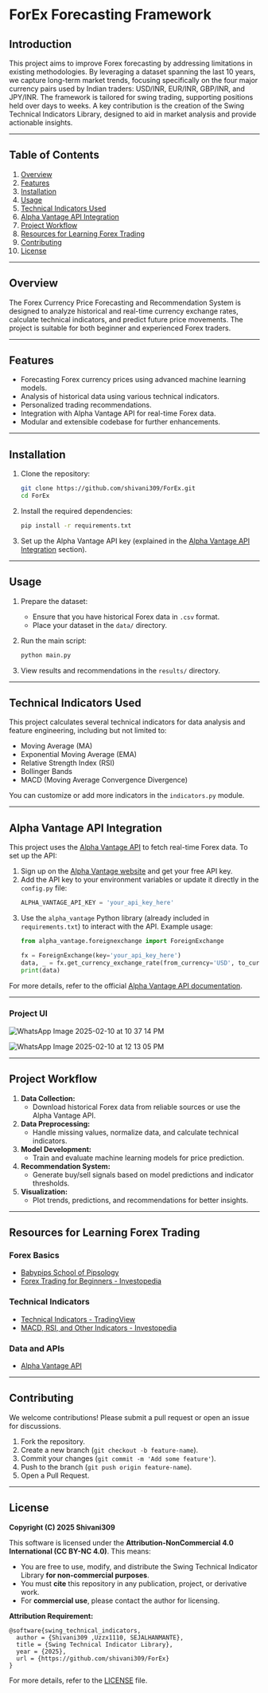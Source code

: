 # ForEx Forecasting Framework

## Introduction 

This project aims to improve Forex forecasting by addressing limitations in existing methodologies. By leveraging a dataset spanning the last 10 years, we capture long-term market trends, focusing specifically on the four major currency pairs used by Indian traders: USD/INR, EUR/INR, GBP/INR, and JPY/INR. The framework is tailored for swing trading, supporting positions held over days to weeks. A key contribution is the creation of the Swing Technical Indicators Library, designed to aid in market analysis and provide actionable insights.

---

## Table of Contents

1. [Overview](#overview)
2. [Features](#features)
3. [Installation](#installation)
4. [Usage](#usage)
5. [Technical Indicators Used](#technical-indicators-used)
6. [Alpha Vantage API Integration](#alpha-vantage-api-integration)
7. [Project Workflow](#project-workflow)
8. [Resources for Learning Forex Trading](#resources-for-learning-forex-trading)
9. [Contributing](#contributing)
10. [License](#license)

---

## Overview

The Forex Currency Price Forecasting and Recommendation System is designed to analyze historical and real-time currency exchange rates, calculate technical indicators, and predict future price movements. The project is suitable for both beginner and experienced Forex traders.

---

## Features

- Forecasting Forex currency prices using advanced machine learning models.
- Analysis of historical data using various technical indicators.
- Personalized trading recommendations.
- Integration with Alpha Vantage API for real-time Forex data.
- Modular and extensible codebase for further enhancements.


---

## Installation

1. Clone the repository:
   ```bash
   git clone https://github.com/shivani309/ForEx.git
   cd ForEx
   ```

2. Install the required dependencies:
   ```bash
   pip install -r requirements.txt
   ```

3. Set up the Alpha Vantage API key (explained in the [Alpha Vantage API Integration](#alpha-vantage-api-integration) section).

---

## Usage

1. Prepare the dataset:
   - Ensure that you have historical Forex data in `.csv` format.
   - Place your dataset in the `data/` directory.

2. Run the main script:
   ```bash
   python main.py
   ```

3. View results and recommendations in the `results/` directory.

---

## Technical Indicators Used

This project calculates several technical indicators for data analysis and feature engineering, including but not limited to:

- Moving Average (MA)
- Exponential Moving Average (EMA)
- Relative Strength Index (RSI)
- Bollinger Bands
- MACD (Moving Average Convergence Divergence)

You can customize or add more indicators in the `indicators.py` module.

---

## Alpha Vantage API Integration

This project uses the [Alpha Vantage API](https://www.alphavantage.co/) to fetch real-time Forex data. To set up the API:

1. Sign up on the [Alpha Vantage website](https://www.alphavantage.co/) and get your free API key.
2. Add the API key to your environment variables or update it directly in the `config.py` file:
   ```python
   ALPHA_VANTAGE_API_KEY = 'your_api_key_here'
   ```
3. Use the `alpha_vantage` Python library (already included in `requirements.txt`) to interact with the API. Example usage:
   ```python
   from alpha_vantage.foreignexchange import ForeignExchange

   fx = ForeignExchange(key='your_api_key_here')
   data, _ = fx.get_currency_exchange_rate(from_currency='USD', to_currency='EUR')
   print(data)
   ```

For more details, refer to the official [Alpha Vantage API documentation](https://www.alphavantage.co/documentation/).

---






### Project UI
![WhatsApp Image 2025-02-10 at 10 37 14 PM](https://github.com/user-attachments/assets/67ec81ee-6df4-46d0-9e1f-9eb4825aae46)

![WhatsApp Image 2025-02-10 at 12 13 05 PM](https://github.com/user-attachments/assets/9b41a7cc-460e-4033-b83b-421eba9aab05)


---

## Project Workflow

1. **Data Collection:**
   - Download historical Forex data from reliable sources or use the Alpha Vantage API.
2. **Data Preprocessing:**
   - Handle missing values, normalize data, and calculate technical indicators.
3. **Model Development:**
   - Train and evaluate machine learning models for price prediction.
4. **Recommendation System:**
   - Generate buy/sell signals based on model predictions and indicator thresholds.
5. **Visualization:**
   - Plot trends, predictions, and recommendations for better insights.

---

## Resources for Learning Forex Trading

### Forex Basics
- [Babypips School of Pipsology](https://www.babypips.com/learn/forex)
- [Forex Trading for Beginners - Investopedia](https://www.investopedia.com/terms/f/forex.asp)

### Technical Indicators
- [Technical Indicators - TradingView](https://www.tradingview.com/)
- [MACD, RSI, and Other Indicators - Investopedia](https://www.investopedia.com/terms/t/technicalindicator.asp)

### Data and APIs
- [Alpha Vantage API](https://www.alphavantage.co/)

---

## Contributing

We welcome contributions! Please submit a pull request or open an issue for discussions.

1. Fork the repository.
2. Create a new branch (`git checkout -b feature-name`).
3. Commit your changes (`git commit -m 'Add some feature'`).
4. Push to the branch (`git push origin feature-name`).
5. Open a Pull Request.

---

## License

**Copyright (C) 2025 Shivani309**

This software is licensed under the **Attribution-NonCommercial 4.0 International (CC BY-NC 4.0)**. This means:
- You are free to use, modify, and distribute the Swing Technical Indicator Library **for non-commercial purposes**.
- You must **cite** this repository in any publication, project, or derivative work.
- For **commercial use**, please contact the author for licensing.



**Attribution Requirement:**
```
@software{swing_technical_indicators,
  author = {Shivani309 ,Uzzx1110, SEJALHANMANTE},
  title = {Swing Technical Indicator Library},
  year = {2025},
  url = {https://github.com/shivani309/ForEx}
}
```

For more details, refer to the [LICENSE](LICENSE) file.

